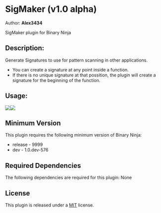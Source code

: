 # SigMaker (v1.0 alpha)
Author: **Alex3434**

SigMaker plugin for Binary Ninja

## Description:

Generate Signatures to use for pattern scanning in other applications.

- You can create a signature at any point inside a function.  
- If there is no unique signature at that possition, the plugin will create a signature for the beginning of the function.

## Usage:

<img src="https://i.gyazo.com/d565acf900a9261f47880dcf67077efd.gif"/><img src="https://i.gyazo.com/c193a1cf9bfc89b09306b6ee5baee2be.gif"/>


## Minimum Version

This plugin requires the following minimum version of Binary Ninja:

 * release - 9999
 * dev - 1.0.dev-576


## Required Dependencies

The following dependencies are required for this plugin: None



## License

This plugin is released under a [MIT](LICENSE) license.


